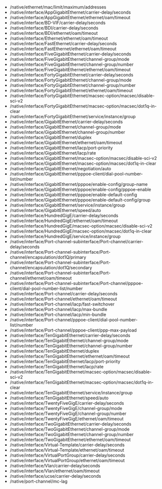 - /native/ethernet/mac/limit/maximum/addresses
- /native/interface/AppGigabitEthernet/carrier-delay/seconds
- /native/interface/AppGigabitEthernet/ethernet/oam/timeout
- /native/interface/BD-VIF/carrier-delay/seconds
- /native/interface/BDI/carrier-delay/seconds
- /native/interface/BDI/ethernet/oam/timeout
- /native/interface/Ethernet/ethernet/oam/timeout
- /native/interface/FastEthernet/carrier-delay/seconds
- /native/interface/FastEthernet/ethernet/oam/timeout
- /native/interface/FiveGigabitEthernet/carrier-delay/seconds
- /native/interface/FiveGigabitEthernet/channel-group/mode
- /native/interface/FiveGigabitEthernet/channel-group/number
- /native/interface/FiveGigabitEthernet/ethernet/oam/timeout
- /native/interface/FortyGigabitEthernet/carrier-delay/seconds
- /native/interface/FortyGigabitEthernet/channel-group/mode
- /native/interface/FortyGigabitEthernet/channel-group/number
- /native/interface/FortyGigabitEthernet/ethernet/oam/timeout
- /native/interface/FortyGigabitEthernet/macsec-option/macsec/disable-sci-v2
- /native/interface/FortyGigabitEthernet/macsec-option/macsec/dot1q-in-clear
- /native/interface/FortyGigabitEthernet/service/instance/group
- /native/interface/GigabitEthernet/carrier-delay/seconds
- /native/interface/GigabitEthernet/channel-group/mode
- /native/interface/GigabitEthernet/channel-group/number
- /native/interface/GigabitEthernet/duplex
- /native/interface/GigabitEthernet/ethernet/oam/timeout
- /native/interface/GigabitEthernet/lacp/port-priority
- /native/interface/GigabitEthernet/lacp/rate
- /native/interface/GigabitEthernet/macsec-option/macsec/disable-sci-v2
- /native/interface/GigabitEthernet/macsec-option/macsec/dot1q-in-clear
- /native/interface/GigabitEthernet/negotiation/auto
- /native/interface/GigabitEthernet/pppoe-client/dial-pool-number-list/number
- /native/interface/GigabitEthernet/pppoe/enable-config/group-name
- /native/interface/GigabitEthernet/pppoe/enable-config/pppoe-enable
- /native/interface/GigabitEthernet/pppoe/enable-default-config
- /native/interface/GigabitEthernet/pppoe/enable-default-config/group
- /native/interface/GigabitEthernet/service/instance/group
- /native/interface/GigabitEthernet/speed/auto
- /native/interface/HundredGigE/carrier-delay/seconds
- /native/interface/HundredGigE/ethernet/oam/timeout
- /native/interface/HundredGigE/macsec-option/macsec/disable-sci-v2
- /native/interface/HundredGigE/macsec-option/macsec/dot1q-in-clear
- /native/interface/HundredGigE/service/instance/group
- /native/interface/Port-channel-subinterface/Port-channel/carrier-delay/seconds
- /native/interface/Port-channel-subinterface/Port-channel/encapsulation/dot1Q/primary
- /native/interface/Port-channel-subinterface/Port-channel/encapsulation/dot1Q/secondary
- /native/interface/Port-channel-subinterface/Port-channel/ethernet/oam/timeout
- /native/interface/Port-channel-subinterface/Port-channel/pppoe-client/dial-pool-number-list/number
- /native/interface/Port-channel/carrier-delay/seconds
- /native/interface/Port-channel/ethernet/oam/timeout
- /native/interface/Port-channel/lacp/fast-switchover
- /native/interface/Port-channel/lacp/max-bundle
- /native/interface/Port-channel/lacp/min-bundle
- /native/interface/Port-channel/pppoe-client/dial-pool-number-list/number
- /native/interface/Port-channel/pppoe-client/ppp-max-payload
- /native/interface/TenGigabitEthernet/carrier-delay/seconds
- /native/interface/TenGigabitEthernet/channel-group/mode
- /native/interface/TenGigabitEthernet/channel-group/number
- /native/interface/TenGigabitEthernet/duplex
- /native/interface/TenGigabitEthernet/ethernet/oam/timeout
- /native/interface/TenGigabitEthernet/lacp/port-priority
- /native/interface/TenGigabitEthernet/lacp/rate
- /native/interface/TenGigabitEthernet/macsec-option/macsec/disable-sci-v2
- /native/interface/TenGigabitEthernet/macsec-option/macsec/dot1q-in-clear
- /native/interface/TenGigabitEthernet/service/instance/group
- /native/interface/TenGigabitEthernet/speed/auto
- /native/interface/TwentyFiveGigE/carrier-delay/seconds
- /native/interface/TwentyFiveGigE/channel-group/mode
- /native/interface/TwentyFiveGigE/channel-group/number
- /native/interface/TwentyFiveGigE/ethernet/oam/timeout
- /native/interface/TwoGigabitEthernet/carrier-delay/seconds
- /native/interface/TwoGigabitEthernet/channel-group/mode
- /native/interface/TwoGigabitEthernet/channel-group/number
- /native/interface/TwoGigabitEthernet/ethernet/oam/timeout
- /native/interface/Virtual-Template/carrier-delay/seconds
- /native/interface/Virtual-Template/ethernet/oam/timeout
- /native/interface/VirtualPortGroup/carrier-delay/seconds
- /native/interface/VirtualPortGroup/ethernet/oam/timeout
- /native/interface/Vlan/carrier-delay/seconds
- /native/interface/Vlan/ethernet/oam/timeout
- /native/interface/ucse/carrier-delay/seconds
- /native/port-channel/mc-lag
